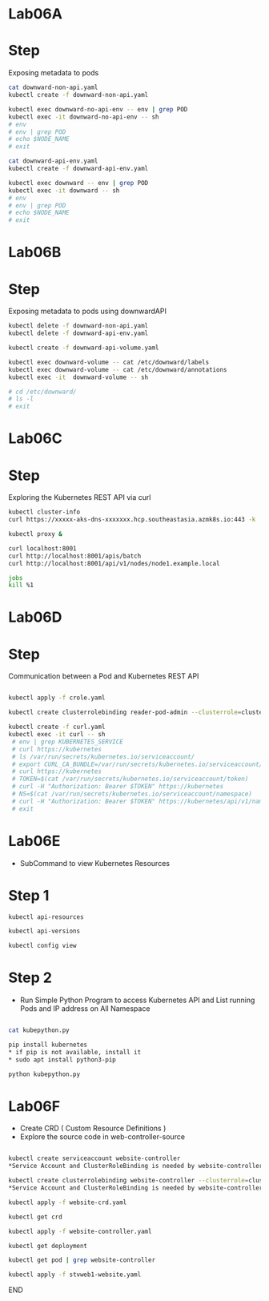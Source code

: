 # Lab06A
# Step 
Exposing metadata to pods 

```sh
cat downward-non-api.yaml
kubectl create -f downward-non-api.yaml

kubectl exec downward-no-api-env -- env | grep POD
kubectl exec -it downward-no-api-env -- sh
# env
# env | grep POD
# echo $NODE_NAME
# exit

cat downward-api-env.yaml
kubectl create -f downward-api-env.yaml

kubectl exec downward -- env | grep POD
kubectl exec -it downward -- sh
# env
# env | grep POD
# echo $NODE_NAME
# exit
```

# Lab06B
# Step 
Exposing metadata to pods using downwardAPI

```sh
kubectl delete -f downward-non-api.yaml
kubectl delete -f downward-api-env.yaml

kubectl create -f downward-api-volume.yaml

kubectl exec downward-volume -- cat /etc/downward/labels
kubectl exec downward-volume -- cat /etc/downward/annotations
kubectl exec -it  downward-volume -- sh

# cd /etc/downward/
# ls -l
# exit 
```

# Lab06C
# Step 
Exploring the Kubernetes REST API via curl

```sh
kubectl cluster-info
curl https://xxxxx-aks-dns-xxxxxxx.hcp.southeastasia.azmk8s.io:443 -k

kubectl proxy & 

curl localhost:8001
curl http://localhost:8001/apis/batch
curl http://localhost:8001/api/v1/nodes/node1.example.local

jobs 
kill %1 
```

# Lab06D
# Step 
Communication between a Pod and Kubernetes REST API 

```sh

kubectl apply -f crole.yaml

kubectl create clusterrolebinding reader-pod-admin --clusterrole=cluster-role --serviceaccount=default:default

kubectl create -f curl.yaml
kubectl exec -it curl -- sh
 # env | grep KUBERNETES_SERVICE
 # curl https://kubernetes
 # ls /var/run/secrets/kubernetes.io/serviceaccount/
 # export CURL_CA_BUNDLE=/var/run/secrets/kubernetes.io/serviceaccount/ca.crt
 # curl https://kubernetes
 # TOKEN=$(cat /var/run/secrets/kubernetes.io/serviceaccount/token)
 # curl -H "Authorization: Bearer $TOKEN" https://kubernetes
 # NS=$(cat /var/run/secrets/kubernetes.io/serviceaccount/namespace) 
 # curl -H "Authorization: Bearer $TOKEN" https://kubernetes/api/v1/namespaces/$NS/pods
 # exit 
```

# Lab06E
* SubCommand to view Kubernetes Resources 

# Step 1 
```sh 
kubectl api-resources 

kubectl api-versions

kubectl config view

```

# Step 2 
* Run Simple Python Program to access Kubernetes API and List running Pods and IP address on All Namespace

```sh 

cat kubepython.py 

pip install kubernetes 
* if pip is not available, install it
* sudo apt install python3-pip

python kubepython.py

```

# Lab06F
* Create CRD ( Custom Resource Definitions  )
* Explore the source code in web-controller-source 

```sh 

kubectl create serviceaccount website-controller 
*Service Account and ClusterRoleBinding is needed by website-controller because kubernetes in Azure are RBAC enabled

kubectl create clusterrolebinding website-controller --clusterrole=cluster-admin --serviceaccount=default:website-controller
*Service Account and ClusterRoleBinding is needed by website-controller because kubernetes in Azure are RBAC enabled

kubectl apply -f website-crd.yaml 

kubectl get crd 

kubectl apply -f website-controller.yaml 

kubectl get deployment 

kubectl get pod | grep website-controller 

kubectl apply -f stvweb1-website.yaml 
```
END